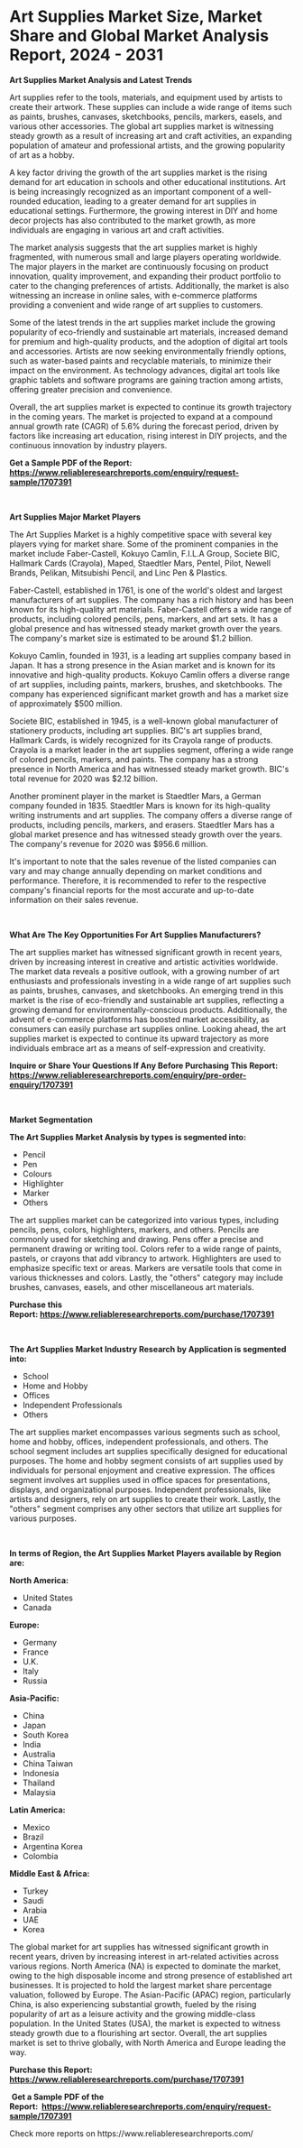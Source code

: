 <p><h1>Art Supplies Market Size, Market Share and Global Market Analysis Report, 2024 - 2031</h1></p><p><strong>Art Supplies Market Analysis and Latest Trends</strong></p>
<p><p>Art supplies refer to the tools, materials, and equipment used by artists to create their artwork. These supplies can include a wide range of items such as paints, brushes, canvases, sketchbooks, pencils, markers, easels, and various other accessories. The global art supplies market is witnessing steady growth as a result of increasing art and craft activities, an expanding population of amateur and professional artists, and the growing popularity of art as a hobby.</p><p>A key factor driving the growth of the art supplies market is the rising demand for art education in schools and other educational institutions. Art is being increasingly recognized as an important component of a well-rounded education, leading to a greater demand for art supplies in educational settings. Furthermore, the growing interest in DIY and home decor projects has also contributed to the market growth, as more individuals are engaging in various art and craft activities.</p><p>The market analysis suggests that the art supplies market is highly fragmented, with numerous small and large players operating worldwide. The major players in the market are continuously focusing on product innovation, quality improvement, and expanding their product portfolio to cater to the changing preferences of artists. Additionally, the market is also witnessing an increase in online sales, with e-commerce platforms providing a convenient and wide range of art supplies to customers.</p><p>Some of the latest trends in the art supplies market include the growing popularity of eco-friendly and sustainable art materials, increased demand for premium and high-quality products, and the adoption of digital art tools and accessories. Artists are now seeking environmentally friendly options, such as water-based paints and recyclable materials, to minimize their impact on the environment. As technology advances, digital art tools like graphic tablets and software programs are gaining traction among artists, offering greater precision and convenience.</p><p>Overall, the art supplies market is expected to continue its growth trajectory in the coming years. The market is projected to expand at a compound annual growth rate (CAGR) of 5.6% during the forecast period, driven by factors like increasing art education, rising interest in DIY projects, and the continuous innovation by industry players.</p></p>
<p><strong>Get a Sample PDF of the Report:&nbsp; <a href="https://www.reliableresearchreports.com/enquiry/request-sample/1707391">https://www.reliableresearchreports.com/enquiry/request-sample/1707391</a></strong></p>
<p>&nbsp;</p>
<p><strong>Art Supplies Major Market Players</strong></p>
<p><p>The Art Supplies Market is a highly competitive space with several key players vying for market share. Some of the prominent companies in the market include Faber-Castell, Kokuyo Camlin, F.I.L.A Group, Societe BIC, Hallmark Cards (Crayola), Maped, Staedtler Mars, Pentel, Pilot, Newell Brands, Pelikan, Mitsubishi Pencil, and Linc Pen & Plastics.</p><p>Faber-Castell, established in 1761, is one of the world's oldest and largest manufacturers of art supplies. The company has a rich history and has been known for its high-quality art materials. Faber-Castell offers a wide range of products, including colored pencils, pens, markers, and art sets. It has a global presence and has witnessed steady market growth over the years. The company's market size is estimated to be around $1.2 billion.</p><p>Kokuyo Camlin, founded in 1931, is a leading art supplies company based in Japan. It has a strong presence in the Asian market and is known for its innovative and high-quality products. Kokuyo Camlin offers a diverse range of art supplies, including paints, markers, brushes, and sketchbooks. The company has experienced significant market growth and has a market size of approximately $500 million.</p><p>Societe BIC, established in 1945, is a well-known global manufacturer of stationery products, including art supplies. BIC's art supplies brand, Hallmark Cards, is widely recognized for its Crayola range of products. Crayola is a market leader in the art supplies segment, offering a wide range of colored pencils, markers, and paints. The company has a strong presence in North America and has witnessed steady market growth. BIC's total revenue for 2020 was $2.12 billion.</p><p>Another prominent player in the market is Staedtler Mars, a German company founded in 1835. Staedtler Mars is known for its high-quality writing instruments and art supplies. The company offers a diverse range of products, including pencils, markers, and erasers. Staedtler Mars has a global market presence and has witnessed steady growth over the years. The company's revenue for 2020 was $956.6 million.</p><p>It's important to note that the sales revenue of the listed companies can vary and may change annually depending on market conditions and performance. Therefore, it is recommended to refer to the respective company's financial reports for the most accurate and up-to-date information on their sales revenue.</p></p>
<p>&nbsp;</p>
<p><strong>What Are The Key Opportunities For Art Supplies Manufacturers?</strong></p>
<p><p>The art supplies market has witnessed significant growth in recent years, driven by increasing interest in creative and artistic activities worldwide. The market data reveals a positive outlook, with a growing number of art enthusiasts and professionals investing in a wide range of art supplies such as paints, brushes, canvases, and sketchbooks. An emerging trend in this market is the rise of eco-friendly and sustainable art supplies, reflecting a growing demand for environmentally-conscious products. Additionally, the advent of e-commerce platforms has boosted market accessibility, as consumers can easily purchase art supplies online. Looking ahead, the art supplies market is expected to continue its upward trajectory as more individuals embrace art as a means of self-expression and creativity.</p></p>
<p><strong>Inquire or Share Your Questions If Any Before Purchasing This Report: <a href="https://www.reliableresearchreports.com/enquiry/pre-order-enquiry/1707391">https://www.reliableresearchreports.com/enquiry/pre-order-enquiry/1707391</a></strong></p>
<p>&nbsp;</p>
<p><strong>Market Segmentation</strong></p>
<p><strong>The Art Supplies Market Analysis by types is segmented into:</strong></p>
<p><ul><li>Pencil</li><li>Pen</li><li>Colours</li><li>Highlighter</li><li>Marker</li><li>Others</li></ul></p>
<p><p>The art supplies market can be categorized into various types, including pencils, pens, colors, highlighters, markers, and others. Pencils are commonly used for sketching and drawing. Pens offer a precise and permanent drawing or writing tool. Colors refer to a wide range of paints, pastels, or crayons that add vibrancy to artwork. Highlighters are used to emphasize specific text or areas. Markers are versatile tools that come in various thicknesses and colors. Lastly, the "others" category may include brushes, canvases, easels, and other miscellaneous art materials.</p></p>
<p><strong>Purchase this Report:&nbsp;<a href="https://www.reliableresearchreports.com/purchase/1707391">https://www.reliableresearchreports.com/purchase/1707391</a></strong></p>
<p>&nbsp;</p>
<p><strong>The Art Supplies Market Industry Research by Application is segmented into:</strong></p>
<p><ul><li>School</li><li>Home and Hobby</li><li>Offices</li><li>Independent Professionals</li><li>Others</li></ul></p>
<p><p>The art supplies market encompasses various segments such as school, home and hobby, offices, independent professionals, and others. The school segment includes art supplies specifically designed for educational purposes. The home and hobby segment consists of art supplies used by individuals for personal enjoyment and creative expression. The offices segment involves art supplies used in office spaces for presentations, displays, and organizational purposes. Independent professionals, like artists and designers, rely on art supplies to create their work. Lastly, the "others" segment comprises any other sectors that utilize art supplies for various purposes.</p></p>
<p>&nbsp;</p>
<p><strong>In terms of Region, the Art Supplies Market Players available by Region are:</strong></p>
<p>
    <p> <strong> North America: </strong>
        <ul>
            <li>United States</li>
            <li>Canada</li>
        </ul>
        </p> 
    <p> <strong> Europe: </strong>
        <ul>
            <li>Germany</li>
            <li>France</li>
            <li>U.K.</li>
            <li>Italy</li>
            <li>Russia</li>
        </ul>
        </p> 
    <p> <strong> Asia-Pacific: </strong>
        <ul>
            <li>China</li>
            <li>Japan</li>
            <li>South Korea</li>
            <li>India</li>
            <li>Australia</li>
            <li>China Taiwan</li>
            <li>Indonesia</li>
            <li>Thailand</li>
            <li>Malaysia</li>
        </ul>
        </p> 
    <p> <strong> Latin America: </strong>
        <ul>
            <li>Mexico</li>
            <li>Brazil</li>
            <li>Argentina Korea</li>
            <li>Colombia</li>
        </ul>
        </p> 
    <p> <strong> Middle East & Africa: </strong>
        <ul>
            <li>Turkey</li>
            <li>Saudi</li>
            <li>Arabia</li>
            <li>UAE</li>
            <li>Korea</li>
        </ul>
    </p>
    </p>
<p><p>The global market for art supplies has witnessed significant growth in recent years, driven by increasing interest in art-related activities across various regions. North America (NA) is expected to dominate the market, owing to the high disposable income and strong presence of established art businesses. It is projected to hold the largest market share percentage valuation, followed by Europe. The Asian-Pacific (APAC) region, particularly China, is also experiencing substantial growth, fueled by the rising popularity of art as a leisure activity and the growing middle-class population. In the United States (USA), the market is expected to witness steady growth due to a flourishing art sector. Overall, the art supplies market is set to thrive globally, with North America and Europe leading the way.</p></p>
<p><strong>Purchase this Report: <a href="https://www.reliableresearchreports.com/purchase/1707391">https://www.reliableresearchreports.com/purchase/1707391</a></strong></p>
<p>&nbsp;<strong>Get a Sample PDF of the Report:&nbsp;&nbsp;<a href="https://www.reliableresearchreports.com/enquiry/request-sample/1707391">https://www.reliableresearchreports.com/enquiry/request-sample/1707391</a></strong></p>
<p><strong></strong></p>
<p>Check more reports on https://www.reliableresearchreports.com/</p>